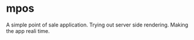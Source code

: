 # mpos
A simple point of sale application. Trying out server side rendering. Making the app reali time.
